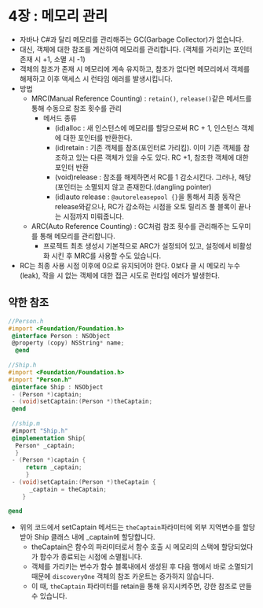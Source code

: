 # 4장 : 메모리 관리
- 자바나 C#과 달리 메모리를 관리해주는 GC(Garbage Collector)가 없습니다.
- 대신, 객체에 대한 참조를 계산하여 메모리를 관리합니다. (객체를 가리키는 포인터 존재 시 +1, 소멸 시 -1)
- 객체의 참조가 존재 시 메모리에 계속 유지하고, 참조가 없다면 메모리에서 객체를 해제하고 이후 액세스 시 런타임 에러를 발생시킵니다.
- 방법
	- MRC(Manual Reference Counting) : `retain()`, `release()`같은 메서드를 통해 수동으로 참조 횟수를 관리
		- 메서드 종류
			- (id)alloc : 새 인스턴스에 메모리를 할당으로써 RC + 1, 인스턴스 객체에 대한 포인터를 반환한다.
			- (id)retain : 기존 객체를 참조(포인터로 가리킴). 이미 기존 객체를 참조하고 있는 다른 객체가 있을 수도 있다. RC +1, 참조한 객체에 대한 포인터 반환
			- (void)release : 참조를 해제하면서 RC를 1 감소시킨다. 그러나, 해당 (포인터는 소멸되지 않고 존재한다.(dangling pointer)
			- (id)auto release : `@autoreleasepool {}`을 통해서 최종 동작은 release와같으나, RC가 감소하는 시점을 오토 릴리즈 풀 블록이 끝나는 시점까지 미뤄줍니다.
	- ARC(Auto Reference Counting) : GC처럼 참조 횟수를 관리해주는 도우미를 통해 메모리를 관리합니다.
		- 프로젝트 최초 생성시 기본적으로 ARC가 설정되어 있고, 설정에서 비활성화 시킨 후 MRC를 사용할 수도 있습니다.
- RC는 최종 사용 시점 이후에 0으로 유지되어야 한다. 0보다 클 시 메모리 누수(leak), 작을 시 없는 객체에 대한 접근 시도로 런타임 에러가 발생한다.

## 약한 참조

```objective-c
//Person.h 
#import <Foundation/Foundation.h>
 @interface Person : NSObject
 @property (copy) NSString* name;
  @end
  
//Ship.h 
#import <Foundation/Foundation.h>
#import "Person.h"
 @interface Ship : NSObject
 - (Person *)captain;
 - (void)setCaptain:(Person *)theCaptain;
 @end 
 
 //ship.m
 #import "Ship.h"
 @implementation Ship{
  Person* _captain; 
  } 
 - (Person *)captain {
	 return _captain; 
	 } 
 - (void)setCaptain:(Person *)theCaptain {
	  _captain = theCaptain;
	} 

@end
```

- 위의 코드에서 setCaptain 메서드는 `theCaptain`파라미터에 외부 지역변수를 할당받아 Ship 클래스 내에 _captain에 할당합니다.
	- theCaptain은 함수의 파라미터로서 함수 호출 시 메모리의 스택에 할당되었다가 함수가 종료되는 시점에 소멸됩니다.
	- 객체를 가리키는 변수가 함수 블록내에서 생성된 후 다음 행에서 바로 소멸되기 때문에  `discoveryOne` 객체의 참조 카운트는 증가하지 않습니다.
	- 이 때, `theCaptain` 파라미터를 retain을 통해 유지시켜주면, 강한 참조로 만들 수 있습니다.
  
